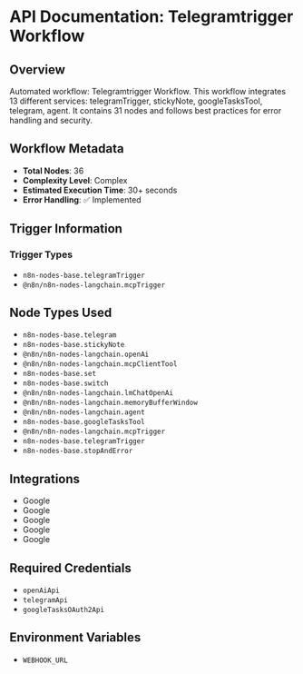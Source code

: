 # API Documentation: Telegramtrigger Workflow

## Overview
Automated workflow: Telegramtrigger Workflow. This workflow integrates 13 different services: telegramTrigger, stickyNote, googleTasksTool, telegram, agent. It contains 31 nodes and follows best practices for error handling and security.

## Workflow Metadata
- **Total Nodes**: 36
- **Complexity Level**: Complex
- **Estimated Execution Time**: 30+ seconds
- **Error Handling**: ✅ Implemented

## Trigger Information
### Trigger Types
- `n8n-nodes-base.telegramTrigger`
- `@n8n/n8n-nodes-langchain.mcpTrigger`

## Node Types Used
- `n8n-nodes-base.telegram`
- `n8n-nodes-base.stickyNote`
- `@n8n/n8n-nodes-langchain.openAi`
- `@n8n/n8n-nodes-langchain.mcpClientTool`
- `n8n-nodes-base.set`
- `n8n-nodes-base.switch`
- `@n8n/n8n-nodes-langchain.lmChatOpenAi`
- `@n8n/n8n-nodes-langchain.memoryBufferWindow`
- `@n8n/n8n-nodes-langchain.agent`
- `n8n-nodes-base.googleTasksTool`
- `@n8n/n8n-nodes-langchain.mcpTrigger`
- `n8n-nodes-base.telegramTrigger`
- `n8n-nodes-base.stopAndError`

## Integrations
- Google
- Google
- Google
- Google
- Google

## Required Credentials
- `openAiApi`
- `telegramApi`
- `googleTasksOAuth2Api`

## Environment Variables
- `WEBHOOK_URL`
